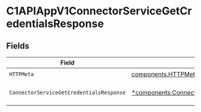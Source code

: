 # C1APIAppV1ConnectorServiceGetCredentialsResponse


## Fields

| Field                                                                                                                   | Type                                                                                                                    | Required                                                                                                                | Description                                                                                                             |
| ----------------------------------------------------------------------------------------------------------------------- | ----------------------------------------------------------------------------------------------------------------------- | ----------------------------------------------------------------------------------------------------------------------- | ----------------------------------------------------------------------------------------------------------------------- |
| `HTTPMeta`                                                                                                              | [components.HTTPMetadata](../../models/components/httpmetadata.md)                                                      | :heavy_check_mark:                                                                                                      | N/A                                                                                                                     |
| `ConnectorServiceGetCredentialsResponse`                                                                                | [*components.ConnectorServiceGetCredentialsResponse](../../models/components/connectorservicegetcredentialsresponse.md) | :heavy_minus_sign:                                                                                                      | ConnectorServiceGetCredentialsResponse is the response returned by the get method.                                      |
